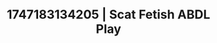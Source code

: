 ---
categories:
- BDSM whisper
- Babysitter scenario
- Flushed cheeks
- Artistic nudes
- Intimate POV
image: /assets/images/1747183134205.jpg
layout: post
seo:
  description: Featured content with high-quality Scat Fetish, ABDL Play. HD images
    available.
  keywords: Scat Fetish, ABDL Play
  og_image: /assets/images/1747183134205.jpg
  schema_type: VisualArtwork
tags:
- ABDL Play
- Scat Fetish
- '#1747183134205'
title: 1747183134205 | Scat Fetish ABDL Play
---